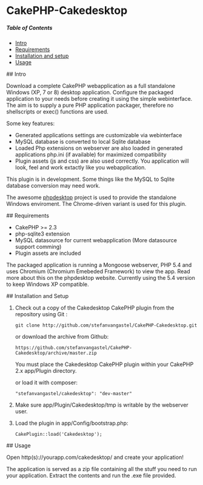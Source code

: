 CakePHP-Cakedesktop
==================

##### Table of Contents  
* [Intro](#intro)  
* [Requirements](#requirements)  
* [Installation and setup](#installation)  
* [Usage](#usage) 

<a name="intro"/>
## Intro

Download a complete CakePHP webapplication as a full standalone Windows (XP, 7 or 8) desktop application. Configure the packaged application to your needs before creating it using the simple webinterface. The aim is to supply a pure PHP application packager, therefore no shellscripts or exec() functions are used.

Some key features:

 * Generated applications settings are customizable via webinterface
 * MySQL database is converted to local Sqlite database
 * Loaded Php extensions on webserver are also loaded in generated applications php.ini (if available) for maximized compatibility
 * Plugin assets (js and css) are also used correctly. You application will look, feel and work extactly like you webapplication.

This plugin is in development. Some things like the MySQL to Sqlite database conversion may need work.

The awesome [phpdesktop](https://code.google.com/p/phpdesktop/) project is used to provide the standalone Windows enviroment. The Chrome-driven variant is used for this plugin.

<a name="requirements"/>
## Requirements

 * CakePHP >= 2.3
 * php-sqlite3 extension
 * MySQL datasource for current webapplication (More datasource support comming)
 * Plugin assets are included

The packaged application is running a Mongoose webserver, PHP 5.4 and uses Chromium (Chromium Emebeded Framework) to view the app. Read more about this on the phpdesktop website. Currently using the 5.4 version to keep Windows XP compatible.

<a name="installation"/>
## Installation and Setup

1. Check out a copy of the Cakedesktop CakePHP plugin from the repository using Git :

	`git clone http://github.com/stefanvangastel/CakePHP-Cakedesktop.git`

	or download the archive from Github: 

	`https://github.com/stefanvangastel/CakePHP-Cakedesktop/archive/master.zip`

	You must place the Cakedesktop CakePHP plugin within your CakePHP 2.x app/Plugin directory.
	
	or load it with composer:
	
	`"stefanvangastel/cakedesktop": "dev-master"`

2. Make sure app/Plugin/Cakedesktop/tmp is writable by the webserver user.

3. Load the plugin in app/Config/bootstrap.php:

	`CakePlugin::load('Cakedesktop');`

<a name="usage"/>
## Usage

Open http(s)://yourapp.com/cakedesktop/ and create your application!

The application is served as a zip file containing all the stuff you need to run your application. Extract the contents and run the .exe file provided.